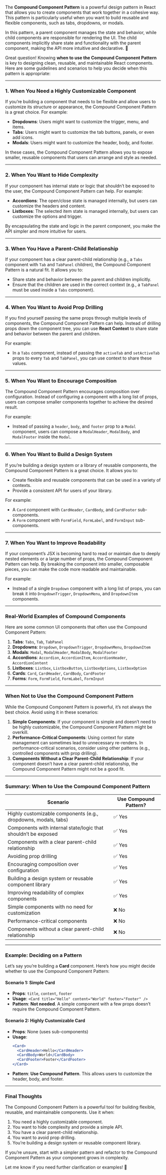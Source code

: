 The **Compound Component Pattern** is a powerful design pattern in React that allows you to create components that work together in a cohesive way. This pattern is particularly useful when you want to build reusable and flexible components, such as tabs, dropdowns, or modals.

In this pattern, a parent component manages the state and behavior, while child components are responsible for rendering the UI. The child components implicitly share state and functionality with the parent component, making the API more intuitive and declarative.
🚀

Great question! Knowing **when to use the Compound Component Pattern** is key to designing clean, reusable, and maintainable React components. Here are some guidelines and scenarios to help you decide when this pattern is appropriate:

---

### 1. **When You Need a Highly Customizable Component**
If you’re building a component that needs to be flexible and allow users to customize its structure or appearance, the Compound Component Pattern is a great choice. For example:
- **Dropdowns**: Users might want to customize the trigger, menu, and items.
- **Tabs**: Users might want to customize the tab buttons, panels, or even add icons.
- **Modals**: Users might want to customize the header, body, and footer.

In these cases, the Compound Component Pattern allows you to expose smaller, reusable components that users can arrange and style as needed.

---

### 2. **When You Want to Hide Complexity**
If your component has internal state or logic that shouldn’t be exposed to the user, the Compound Component Pattern can help. For example:
- **Accordions**: The open/close state is managed internally, but users can customize the headers and content.
- **Listboxes**: The selected item state is managed internally, but users can customize the options and trigger.

By encapsulating the state and logic in the parent component, you make the API simpler and more intuitive for users.

---

### 3. **When You Have a Parent-Child Relationship**
If your component has a clear parent-child relationship (e.g., a `Tabs` component with `Tab` and `TabPanel` children), the Compound Component Pattern is a natural fit. It allows you to:
- Share state and behavior between the parent and children implicitly.
- Ensure that the children are used in the correct context (e.g., a `TabPanel` must be used inside a `Tabs` component).

---

### 4. **When You Want to Avoid Prop Drilling**
If you find yourself passing the same props through multiple levels of components, the Compound Component Pattern can help. Instead of drilling props down the component tree, you can use **React Context** to share state and behavior between the parent and children.

For example:
- In a `Tabs` component, instead of passing the `activeTab` and `setActiveTab` props to every `Tab` and `TabPanel`, you can use context to share these values.

---

### 5. **When You Want to Encourage Composition**
The Compound Component Pattern encourages composition over configuration. Instead of configuring a component with a long list of props, users can compose smaller components together to achieve the desired result.

For example:
- Instead of passing a `header`, `body`, and `footer` prop to a `Modal` component, users can compose a `ModalHeader`, `ModalBody`, and `ModalFooter` inside the `Modal`.

---

### 6. **When You Want to Build a Design System**
If you’re building a design system or a library of reusable components, the Compound Component Pattern is a great choice. It allows you to:
- Create flexible and reusable components that can be used in a variety of contexts.
- Provide a consistent API for users of your library.

For example:
- A `Card` component with `CardHeader`, `CardBody`, and `CardFooter` sub-components.
- A `Form` component with `FormField`, `FormLabel`, and `FormInput` sub-components.

---

### 7. **When You Want to Improve Readability**
If your component’s JSX is becoming hard to read or maintain due to deeply nested elements or a large number of props, the Compound Component Pattern can help. By breaking the component into smaller, composable pieces, you can make the code more readable and maintainable.

For example:
- Instead of a single `Dropdown` component with a long list of props, you can break it into `DropdownTrigger`, `DropdownMenu`, and `DropdownItem` components.

---

### Real-World Examples of Compound Components
Here are some common UI components that often use the Compound Component Pattern:
1. **Tabs**: `Tabs`, `Tab`, `TabPanel`
2. **Dropdowns**: `Dropdown`, `DropdownTrigger`, `DropdownMenu`, `DropdownItem`
3. **Modals**: `Modal`, `ModalHeader`, `ModalBody`, `ModalFooter`
4. **Accordions**: `Accordion`, `AccordionItem`, `AccordionHeader`, `AccordionContent`
5. **Listboxes**: `Listbox`, `ListboxButton`, `ListboxOptions`, `ListboxOption`
6. **Cards**: `Card`, `CardHeader`, `CardBody`, `CardFooter`
7. **Forms**: `Form`, `FormField`, `FormLabel`, `FormInput`

---

### When **Not** to Use the Compound Component Pattern
While the Compound Component Pattern is powerful, it’s not always the best choice. Avoid using it in these scenarios:
1. **Simple Components**: If your component is simple and doesn’t need to be highly customizable, the Compound Component Pattern might be overkill.
2. **Performance-Critical Components**: Using context for state management can sometimes lead to unnecessary re-renders. In performance-critical scenarios, consider using other patterns (e.g., controlled components with prop drilling).
3. **Components Without a Clear Parent-Child Relationship**: If your component doesn’t have a clear parent-child relationship, the Compound Component Pattern might not be a good fit.

---

### Summary: When to Use the Compound Component Pattern
| Scenario                                                                 | Use Compound Pattern? |
|--------------------------------------------------------------------------|-----------------------|
| Highly customizable components (e.g., dropdowns, modals, tabs)           | ✅ Yes                |
| Components with internal state/logic that shouldn’t be exposed           | ✅ Yes                |
| Components with a clear parent-child relationship                        | ✅ Yes                |
| Avoiding prop drilling                                                   | ✅ Yes                |
| Encouraging composition over configuration                               | ✅ Yes                |
| Building a design system or reusable component library                   | ✅ Yes                |
| Improving readability of complex components                              | ✅ Yes                |
| Simple components with no need for customization                         | ❌ No                 |
| Performance-critical components                                          | ❌ No                 |
| Components without a clear parent-child relationship                     | ❌ No                 |

---

### Example: Deciding on a Pattern
Let’s say you’re building a **Card** component. Here’s how you might decide whether to use the Compound Component Pattern:

#### Scenario 1: Simple Card
- **Props**: `title`, `content`, `footer`
- **Usage**: `<Card title="Hello" content="World" footer="Footer" />`
- **Pattern**: **Not needed**. A simple component with a few props doesn’t require the Compound Component Pattern.

#### Scenario 2: Highly Customizable Card
- **Props**: None (uses sub-components)
- **Usage**:
  ```jsx
  <Card>
    <CardHeader>Hello</CardHeader>
    <CardBody>World</CardBody>
    <CardFooter>Footer</CardFooter>
  </Card>
  ```
- **Pattern**: **Use Compound Pattern**. This allows users to customize the header, body, and footer.

---

### Final Thoughts
The Compound Component Pattern is a powerful tool for building flexible, reusable, and maintainable components. Use it when:
1. You need a highly customizable component.
2. You want to hide complexity and provide a simple API.
3. You have a clear parent-child relationship.
4. You want to avoid prop drilling.
5. You’re building a design system or reusable component library.

If you’re unsure, start with a simpler pattern and refactor to the Compound Component Pattern as your component grows in complexity.

Let me know if you need further clarification or examples! 🚀
